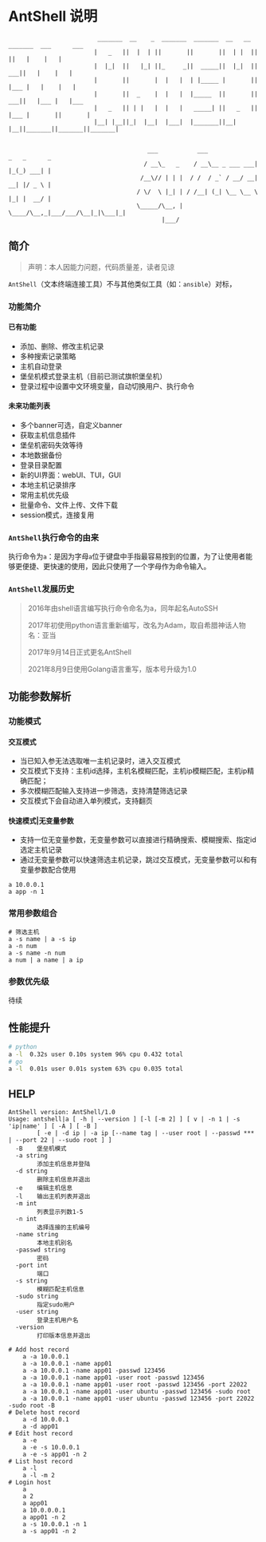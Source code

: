 # AntShell 说明

```
                         _______  __    _  _______  _______  __   __  _______  ___      ___
                        |   _   ||  |  | ||       ||       ||  | |  ||       ||   |    |   |
                        |  |_|  ||   |_| ||_     _||  _____||  |_|  ||    ___||   |    |   |
                        |       ||       |  |   |  | |_____ |       ||   |___ |   |    |   |
                        |       ||  _    |  |   |  |_____  ||       ||    ___||   |___ |   |___
                        |   _   || | |   |  |   |   _____| ||   _   ||   |___ |       ||       |
                        |__| |__||_|  |__|  |___|  |_______||__| |__||_______||_______||_______|


                                       ___           ___              _   _      _
                                      / __\_   _    / __\__ _ ___ ___| |_(_) ___| |
                                     /__\// | | |  / /  / _` / __/ __| __| |/ _ \ |
                                    / \/  \ |_| | / /__| (_| \__ \__ \ |_| |  __/ |
                                    \_____/\__, | \____/\__,_|___/___/\__|_|\___|_|
                                           |___/
```

## 简介

> 声明：本人因能力问题，代码质量差，读者见谅

`AntShell`（文本终端连接工具）不与其他类似工具（如：`ansible`）对标，

### 功能简介

#### 已有功能

* 添加、删除、修改主机记录
* 多种搜索记录策略
* 主机自动登录
* 堡垒机模式登录主机（目前已测试旗帜堡垒机）
* 登录过程中设置中文环境变量，自动切换用户、执行命令

#### 未来功能列表

* 多个banner可选，自定义banner
* 获取主机信息插件
* 堡垒机密码失效等待
* 本地数据备份
* 登录目录配置
* 新的UI界面：webUI、TUI，GUI
* 本地主机记录排序
* 常用主机优先级
* 批量命令、文件上传、文件下载
* session模式，连接复用

### `AntShell`执行命令的由来

执行命令为`a`：是因为字母`a`位于键盘中手指最容易按到的位置，为了让使用者能够更便捷、更快速的使用，因此只使用了一个字母作为命令输入。

### `AntShell`发展历史

> 2016年由shell语言编写执行命令命名为a，同年起名AutoSSH
> 
> 2017年初使用python语言重新编写，改名为Adam，取自希腊神话人物名：亚当
> 
> 2017年9月14日正式更名AntShell
> 
> 2021年8月9日使用Golang语言重写，版本号升级为1.0

## 功能参数解析

### 功能模式

#### 交互模式

* 当已知入参无法选取唯一主机记录时，进入交互模式
* 交互模式下支持：主机id选择，主机名模糊匹配，主机ip模糊匹配，主机ip精确匹配；
* 多次模糊匹配输入支持进一步筛选，支持清楚筛选记录
* 交互模式下会自动进入单列模式，支持翻页

#### 快速模式|无变量参数

* 支持一位无变量参数，无变量参数可以直接进行精确搜索、模糊搜索、指定id选定主机记录
* 通过无变量参数可以快速筛选主机记录，跳过交互模式，无变量参数可以和有变量参数配合使用

```shell
a 10.0.0.1
a app -n 1
```
### 常用参数组合

```shell
# 筛选主机
a -s name | a -s ip
a -n num
a -s name -n num
a num | a name | a ip
```

### 参数优先级

待续

## 性能提升

```bash
# python
a -l  0.32s user 0.10s system 96% cpu 0.432 total
# go
a -l  0.01s user 0.01s system 63% cpu 0.035 total
```

## HELP

```
AntShell version: AntShell/1.0
Usage: antshell|a [ -h | --version ] [-l [-m 2] ] [ v | -n 1 | -s 'ip|name' ] [ -A ] [ -B ]
        [ -e | -d ip | -a ip [--name tag | --user root | --passwd *** | --port 22 | --sudo root ] ]
  -B	堡垒机模式
  -a string
    	添加主机信息并登陆
  -d string
    	删除主机信息并退出
  -e	编辑主机信息
  -l	输出主机列表并退出
  -m int
    	列表显示列数1-5
  -n int
    	选择连接的主机编号
  -name string
    	本地主机别名
  -passwd string
    	密码
  -port int
    	端口
  -s string
    	模糊匹配主机信息
  -sudo string
    	指定sudo用户
  -user string
    	登录主机用户名
  -version
    	打印版本信息并退出

# Add host record
	a -a 10.0.0.1
	a -a 10.0.0.1 -name app01
	a -a 10.0.0.1 -name app01 -passwd 123456
	a -a 10.0.0.1 -name app01 -user root -passwd 123456
	a -a 10.0.0.1 -name app01 -user root -passwd 123456 -port 22022
	a -a 10.0.0.1 -name app01 -user ubuntu -passwd 123456 -sudo root
	a -a 10.0.0.1 -name app01 -user ubuntu -passwd 123456 -port 22022 -sudo root -B
# Delete host record
	a -d 10.0.0.1
	a -d app01
# Edit host record
	a -e
	a -e -s 10.0.0.1
	a -e -s app01 -n 2
# List host record
	a -l
	a -l -m 2
# Login host
	a
	a 2
	a app01
	a 10.0.0.0.1
	a app01 -n 2
	a -s 10.0.0.1 -n 1
	a -s app01 -n 2
```
